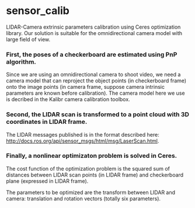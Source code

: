 # sensor_calib

LIDAR-Camera extrinsic parameters calibration using Ceres optimization library. Our solution is suitable for the omnidirectional camera model with large field of view.

### First, the poses of a checkerboard are estimated using PnP algorithm.
Since we are using an omnidirectional camera to shoot video, we need a camera model that can reproject the object points (in checkerboard frame) onto the image points (in camera frame, suppose camera intrinsic parameters are known before calibration). The camera model here we use is decribed in the Kalibr camera calibration toolbox.

### Second, the LIDAR scan is transformed to a point cloud with 3D coordinates in LIDAR frame.
The LIDAR messages published is in the format described here: http://docs.ros.org/api/sensor_msgs/html/msg/LaserScan.html.

### Finally, a nonlinear optimizaton problem is solved in Ceres.
The cost function of the optimization problem is the squared sum of distances between LIDAR scan points (in LIDAR frame) and checkerboard plane (expressed in LIDAR frame).

The parameters to be optimized are the transform between LIDAR and camera: translation and rotation vectors (totally six parameters).
